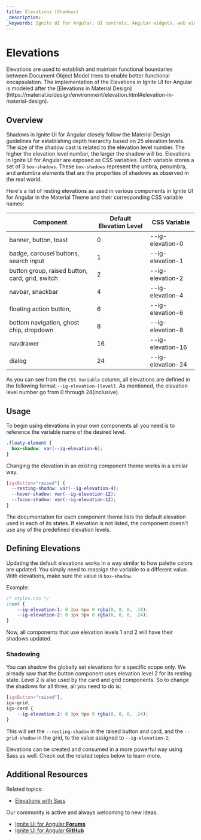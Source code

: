 ```yaml
---
title: Elevations (Shadows)
_description:
_keywords: Ignite UI for Angular, UI controls, Angular widgets, web widgets, UI widgets, Angular, Native Angular Components Suite, Native Angular Controls, Native Angular Components Library
---
```


# Elevations

<p class="highlight">Elevations are used to establish and maintain functional boundaries between Document Object Model trees to enable better functional encapsulation. The implementation of the Elevations in Ignite UI for Angular is modeled after the [Elevations in Material Design](https://material.io/design/environment/elevation.html#elevation-in-material-design).</p>
<div class="divider"></div>

## Overview

Shadows in Ignite UI for Angular closely follow the Material Design guidelines for establishing depth hierarchy based on 25 elevation levels. The size of the shadow cast is related to the elevation level number. The higher the elevation level number, the larger the shadow will be. Elevations in Ignite UI for Angular are exposed as CSS variables. Each variable stores a set of 3 `box-shadows`. These `box-shadows` represent the umbra, penumbra, and antumbra elements that are the properties of shadows as observed in the real world.

Here's a list of resting elevations as used in various components in Ignite UI for Angular in the Material Theme and their corresponding CSS variable names:

| Component                                       | Default Elevation Level | CSS Variable       |
| ----------------------------------------------- | ----------------------- | ------------------ |
| banner, button, toast                           | 0                       | --ig-elevation-0  |
| badge, carousel buttons, search input           | 1                       | --ig-elevation-1  |
| button group, raised button, card, grid, switch | 2                       | --ig-elevation-2  |
| navbar, snackbar                                | 4                       | --ig-elevation-4  |
| floating action button,                         | 6                       | --ig-elevation-6  |
| bottom navigation, ghost chip, dropdown         | 8                       | --ig-elevation-8  |
| navdrawer                                       | 16                      | --ig-elevation-16 |
| dialog                                          | 24                      | --ig-elevation-24 |

As you can see from the `CSS Variable` column, all elevations are defined in the following format `--ig-elevation-[level]`. As mentioned, the elevation level number go from 0 through 24(inclusive).

## Usage

To begin using elevations in your own components all you need is to reference the variable name of the desired level.

```css
.floaty-element {
  box-shadow: var(--ig-elevation-6);
}
```

Changing the elevation in an existing component theme works in a similar way.

```css
[igxButton="raised"] {
  --resting-shadow: var(--ig-elevation-4);
  --hover-shadow: var(--ig-elevation-12);
  --focus-shadow: var(--ig-elevation-12);
}
```

The documentation for each component theme lists the default elevation used in each of its states. If elevation is not listed, the component doesn't use any of the predefined elevation levels.

## Defining Elevations

Updating the default elevations works in a way similar to how palette colors are updated. You simply need to reassign the variable to a different value. With elevations, make sure the value is `box-shadow`.

Example:

```css
/* styles.css */
:root {
    --ig-elevation-1: 0 2px 6px 0 rgba(0, 0, 0, .18);
    --ig-elevation-2: 0 3px 9px 0 rgba(0, 0, 0, .24);
}
```

Now, all components that use elevation levels 1 and 2 will have their shadows updated.

### Shadowing
You can shadow the globally set elevations for a specific scope only. We already saw that the button component uses elevation level 2 for its resting state. Level 2 is also used by the card and grid components. So to change the shadows for all three, all you need to do is:

```css
[igxButton="raised"],
igx-grid,
igx-card {
    --ig-elevation-2: 0 3px 9px 0 rgba(0, 0, 0, .24);
}
```
This will set the `--resting-shadow` in the raised button and card, and the `--grid-shadow` in the grid, to the value assigned to `--ig-elevation-2`;

Elevations can be created and consumed in a more powerful way using Sass as well. Check out the related topics below to learn more.

## Additional Resources

Related topics:

- [Elevations with Sass](./sass/elevations.md)

Our community is active and always welcoming to new ideas.

* [Ignite UI for Angular **Forums**](https://www.infragistics.com/community/forums/f/ignite-ui-for-angular)
* [Ignite UI for Angular **GitHub**](https://github.com/IgniteUI/igniteui-angular)
